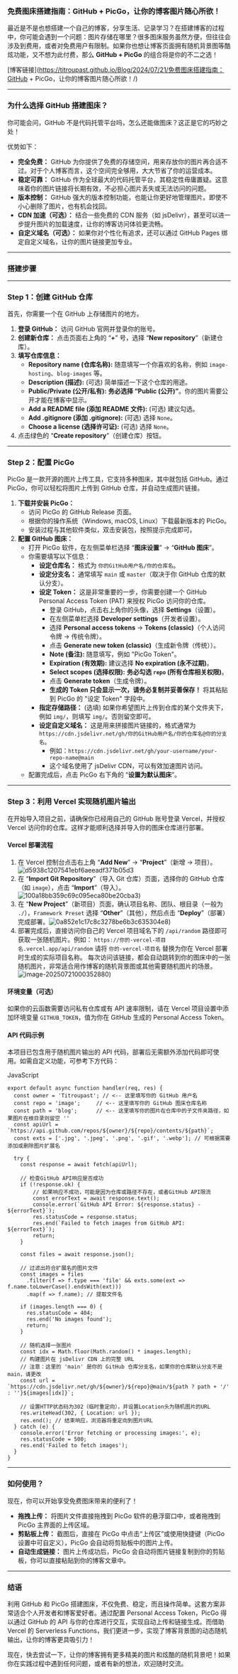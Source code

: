 ### 免费图床搭建指南：GitHub + PicGo，让你的博客图片随心所欲！



最近是不是也想搭建一个自己的博客，分享生活、记录学习？在搭建博客的过程中，你可能会遇到一个问题：图片存储在哪里？很多图床服务虽然方便，但往往会涉及到费用，或者对免费用户有限制。如果你也想让博客页面拥有随机背景图等酷炫功能，又不想为此付费，那么 **GitHub + PicGo** 的组合将是你的不二之选！

[博客链接](https://titroupast.github.io/Blog/2024/07/21/免费图床搭建指南：GitHub + PicGo，让你的博客图片随心所欲！/)

------



### 为什么选择 GitHub 搭建图床？



你可能会问，GitHub 不是代码托管平台吗，怎么还能做图床？这正是它的巧妙之处！

优势如下：

- **完全免费：** GitHub 为你提供了免费的存储空间，用来存放你的图片再合适不过。对于个人博客而言，这个空间完全够用，大大节省了你的运营成本。
- **稳定可靠：** GitHub 作为全球最大的代码托管平台，其稳定性毋庸置疑。这意味着你的图片链接将长期有效，不必担心图片丢失或无法访问的问题。
- **版本控制：** GitHub 强大的版本控制功能，也能让你更好地管理图片。即使不小心删除了图片，也有机会找回。
- **CDN 加速（可选）：** 结合一些免费的 CDN 服务（如 jsDelivr），甚至可以进一步提升图片的加载速度，让你的博客访问体验更流畅。
- **自定义域名（可选）：** 如果你对个性化有追求，还可以通过 GitHub Pages 绑定自定义域名，让你的图片链接更加专业。

------



### 搭建步骤



------



### Step 1：创建 GitHub 仓库



首先，你需要一个在 GitHub 上存储图片的地方。

1. **登录 GitHub：** 访问 GitHub 官网并登录你的账号。
2. **创建新仓库：** 点击页面右上角的 “**+**” 号，选择 “**New repository**”（新建仓库）。
3. **填写仓库信息：**
   - **Repository name (仓库名称):** 随意填写一个你喜欢的名称，例如 `image-hosting`、`blog-images` 等。
   - **Description (描述):** (可选) 简单描述一下这个仓库的用途。
   - **Public/Private (公开/私有):** **务必选择 “Public (公开)”**。你的图片需要公开才能在博客中显示。
   - **Add a README file (添加 README 文件):** (可选) 建议勾选。
   - **Add .gitignore (添加 .gitignore):** (可选) 选择 `None`。
   - **Choose a license (选择许可证):** (可选) 选择 `None`。
4. 点击绿色的 “**Create repository**”（创建仓库）按钮。

------



### Step 2：配置 PicGo



PicGo 是一款开源的图片上传工具，它支持多种图床，其中就包括 GitHub。通过 PicGo，你可以轻松将图片上传到 GitHub 仓库，并自动生成图片链接。

1. **下载并安装 PicGo：**
   - 访问 PicGo 的 GitHub Release 页面。
   - 根据你的操作系统（Windows, macOS, Linux）下载最新版本的 PicGo。
   - 安装过程与其他软件类似，双击安装包，按照提示完成即可。
2. **配置 GitHub 图床：**
   - 打开 PicGo 软件，在左侧菜单栏选择 “**图床设置**” → “**GitHub 图床**”。
   - 你需要填写以下信息：
     - **设定仓库名：** 格式为 `你的GitHub用户名/你的仓库名`。
     - **设定分支名：** 通常填写 `main` 或 `master`（取决于你 GitHub 仓库的默认分支）。
     - **设定 Token：** 这是非常重要的一步，你需要创建一个 GitHub Personal Access Token (PAT) 来授权 PicGo 访问你的仓库。
       - 登录 GitHub，点击右上角你的头像，选择 **Settings**（设置）。
       - 在左侧菜单栏选择 **Developer settings**（开发者设置）。
       - 选择 **Personal access tokens** → **Tokens (classic)**（个人访问令牌 → 传统令牌）。
       - 点击 **Generate new token (classic)**（生成新令牌（传统））。
       - **Note (备注):** 随意填写，例如 "PicGo Token"。
       - **Expiration (有效期):** 建议选择 **No expiration (永不过期)**。
       - **Select scopes (选择权限):** **务必勾选 `repo` (所有仓库相关权限)**。
       - 点击 **Generate token**（生成令牌）。
       - **生成的 Token 只会显示一次，请务必复制并妥善保存！** 将其粘贴到 PicGo 的 "设定 Token" 字段中。
     - **指定存储路径：** (选填) 如果你希望图片上传到仓库的某个文件夹下，例如 `img/`，则填写 `img/`。否则留空即可。
     - **设定自定义域名：** 这是用来拼接图片链接的，格式通常为 `https://cdn.jsdelivr.net/gh/你的GitHub用户名/你的仓库名@你的分支名`。
       - 例如：`https://cdn.jsdelivr.net/gh/your-username/your-repo-name@main`
       - 这个域名使用了 jsDelivr CDN，可以有效加速图片访问。
   - 配置完成后，点击 PicGo 右下角的 “**设置为默认图床**”。

------



### Step 3：利用 Vercel 实现随机图片输出



在开始导入项目之前，请确保你已经用自己的 GitHub 账号登录 Vercel，并授权 Vercel 访问你的仓库。这样才能顺利选择并导入你的图床仓库进行部署。



#### Vercel 部署流程



1. 在 Vercel 控制台点击右上角 “**Add New**” → “**Project**”（新增 → 项目）。![d5938c1207541ebf6aeeadf371b05d3](Vercel/1.png)
2. 在 “**Import Git Repository**”（导入 Git 仓库）页面，选择你的 GitHub 仓库（如 `image`），点击 “**Import**”（导入）。![100a18bb359c69c095eca80be20cba3](Vercel/2.png))
3. 在 “**New Project**”（新项目）页面，确认项目名称、团队、根目录（一般为 `./`），`Framework Preset` 选择 “**Other**”（其他），然后点击 “**Deploy**”（部署）完成部署。![0a852e1c17c8c3278be6b3c635304e8](Vercel/3.png))
4. 部署完成后，直接访问你自己的 Vercel 项目域名下的 `/api/random` 路径即可获取一张随机图片。例如： `https://你的-vercel-项目名.vercel.app/api/random` 请将 `你的-vercel-项目名` 替换为你在 Vercel 部署时生成的实际项目名称。 每次访问该链接，都会自动跳转到你的图床中的一张随机图片，非常适合用作博客的随机背景图或其他需要随机图片的场景。![image-20250721000352880](Vercel/4.png))



#### 环境变量（可选）



如果你的云函数需要访问私有仓库或有 API 速率限制，请在 Vercel 项目设置中添加环境变量 `GITHUB_TOKEN`，值为你在 GitHub 生成的 Personal Access Token。



#### API 代码示例



本项目已包含用于随机图片输出的 API 代码，部署后无需额外添加代码即可使用。如需自定义功能，可参考下方代码：

JavaScript

```
export default async function handler(req, res) {
  const owner = 'Titroupast'; // <-- 这里填写你的 GitHub 用户名
  const repo = 'image';     // <-- 这里填写你的 GitHub 图床仓库名称
  const path = 'blog';      // <-- 这里填写你的图片在仓库中的子文件夹路径，如果图片在根目录则留空 ''
  const apiUrl = `https://api.github.com/repos/${owner}/${repo}/contents/${path}`;
  const exts = ['.jpg', '.jpeg', '.png', '.gif', '.webp']; // 可根据需要添加或删除图片扩展名

  try {
    const response = await fetch(apiUrl);

    // 检查GitHub API响应是否成功
    if (!response.ok) {
        // 如果响应不成功，可能是因为仓库或路径不存在，或者GitHub API限流
        const errorText = await response.text();
        console.error(`GitHub API Error: ${response.status} - ${errorText}`);
        res.statusCode = response.status;
        res.end(`Failed to fetch images from GitHub API: ${errorText}`);
        return;
    }

    const files = await response.json();

    // 过滤出符合扩展名的图片文件
    const images = files
      .filter(f => f.type === 'file' && exts.some(ext => f.name.toLowerCase().endsWith(ext)))
      .map(f => f.name); // 提取文件名

    if (images.length === 0) {
      res.statusCode = 404;
      res.end('No images found');
      return;
    }

    // 随机选择一张图片
    const idx = Math.floor(Math.random() * images.length);
    // 构建图片在 jsDelivr CDN 上的完整 URL
    // 注意：这里的 'main' 是你的 GitHub 仓库分支名，如果你的仓库默认分支不是 main，请更改
    const url = `https://cdn.jsdelivr.net/gh/${owner}/${repo}@main/${path ? path + '/' : ''}${images[idx]}`;

    // 设置HTTP状态码为302（临时重定向），并设置Location头为随机图片的URL
    res.writeHead(302, { Location: url });
    res.end(); // 结束响应，浏览器将重定向到图片URL
  } catch (e) {
    console.error('Error fetching or processing images:', e);
    res.statusCode = 500;
    res.end('Failed to fetch images');
  }
}
```

------



### 如何使用？



现在，你可以开始享受免费图床带来的便利了！

- **拖拽上传：** 将图片文件直接拖拽到 PicGo 软件的悬浮窗口中，或者拖拽到 PicGo 主界面的上传区域。
- **剪贴板上传：** 截图后，直接在 PicGo 中点击“上传区”或使用快捷键（PicGo 设置中可自定义），PicGo 会自动将剪贴板中的图片上传。
- **自动生成链接：** 图片上传成功后，PicGo 会自动将图片链接复制到你的剪贴板，你可以直接粘贴到你的博客文章中。

------



### 结语



利用 GitHub 和 PicGo 搭建图床，不仅免费、稳定，而且操作简单。这套方案非常适合个人开发者和博客爱好者。通过配置 Personal Access Token，PicGo 得以通过 GitHub 的 API 与你的仓库进行交互，实现自动上传和链接生成。而借助 Vercel 的 Serverless Functions，我们更进一步，实现了博客背景图的动态随机输出，让你的博客更具吸引力！

现在，快去尝试一下，让你的博客拥有更多精美的图片和炫酷的随机背景吧！如果你在实践过程中遇到任何问题，或者有新的想法，欢迎随时交流。